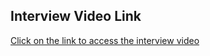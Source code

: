 ## Interview Video Link
[Click on the link to access the interview video](https://drive.google.com/drive/folders/1Yv3Sswa24LgIvd3yQGgks6qVHeU7XkdZ)
